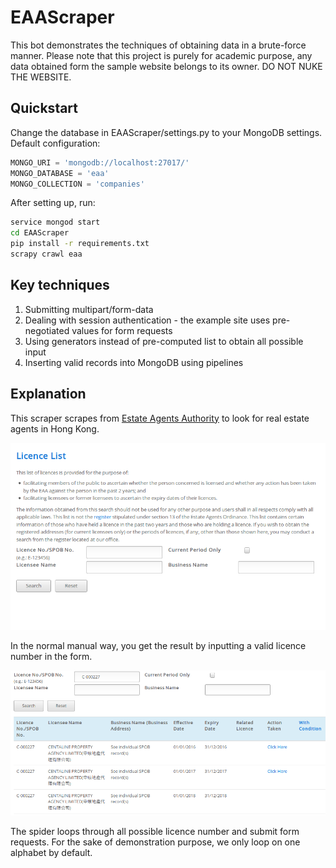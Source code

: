 # EAAScraper

This bot demonstrates the techniques of obtaining data in a brute-force manner. Please note that this project is purely for academic purpose, any data obtained form the sample website belongs to its owner. DO NOT NUKE THE WEBSITE.

## Quickstart
Change the database in EAAScraper/settings.py to your MongoDB settings. Default configuration:
```python
MONGO_URI = 'mongodb://localhost:27017/'
MONGO_DATABASE = 'eaa'
MONGO_COLLECTION = 'companies'
```
After setting up, run:
```bash
service mongod start
cd EAAScraper
pip install -r requirements.txt
scrapy crawl eaa
```

## Key techniques
1. Submitting multipart/form-data
2. Dealing with session authentication - the example site uses pre-negotiated values for form requests
3. Using generators instead of pre-computed list to obtain all possible input
4. Inserting valid records into MongoDB using pipelines

## Explanation
This scraper scrapes from [Estate Agents Authority](http://www.eaa.org.hk/en-us/licence-search) to look for real estate agents in Hong Kong.

![licence-search-empty](Images/empty-form.png)

In the normal manual way, you get the result by inputting a valid licence number in the form.

![licence-search-result](Images/result.png)

The spider loops through all possible licence number and submit form requests. For the sake of demonstration purpose, we only loop on one alphabet by default.
